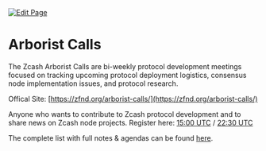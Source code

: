 <a href="https://github.com/henryquincy/zechub/edit/main/site/Zcash_Community/Arborist_Calls.md" target="_blank">
  <img src="https://img.shields.io/badge/Edit-blue" alt="Edit Page"/>
</a>

# Arborist Calls

[](https://substackcdn.com/image/fetch/f_auto,q_auto:good,fl_progressive:steep/https%3A%2F%2Fsubstack-post-media.s3.amazonaws.com%2Fpublic%2Fimages%2F0d708fde-0a74-440d-8cf0-e782d984415d_831x468.webp)

The Zcash Arborist Calls are bi-weekly protocol development meetings focused on tracking upcoming protocol deployment logistics, consensus node implementation issues, and protocol research.

Offical Site: [https://zfnd.org/arborist-calls/](https://zfnd.org/arborist-calls/)

Anyone who wants to contribute to Zcash protocol development and to share news on Zcash node projects. Register here: [15:00 UTC](https://us06web.zoom.us/webinar/register/WN_Vk7WMz9sRkiIr_hqH_x3LA) / [22:30 UTC](https://us06web.zoom.us/webinar/register/WN_z0k1ipsnRkS4-DGqDhULdA)

The complete list with full notes & agendas can be found [here](https://github.com/ZcashCommunityGrants/arboretum-notes). 

